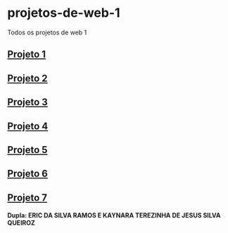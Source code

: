 # projetos-de-web-1
Todos os projetos de web 1

## [Projeto 1](https://ericramos123.github.io/projeto1-web1/)
## [Projeto 2](https://ericramos123.github.io/projeto2-web1/)
## [Projeto 3](https://ericramos123.github.io/projeto3-web1/)
## [Projeto 4](https://ericramos123.github.io/projeto4-web1/)
## [Projeto 5](https://ericramos123.github.io/projeto5-web1/)
## [Projeto 6](https://ericramos123.github.io/projeto6-web1/)
## [Projeto 7](https://ericramos123.github.io/projeto7-web1/) 

#### Dupla: ERIC DA SILVA RAMOS E KAYNARA TEREZINHA DE JESUS SILVA QUEIROZ
